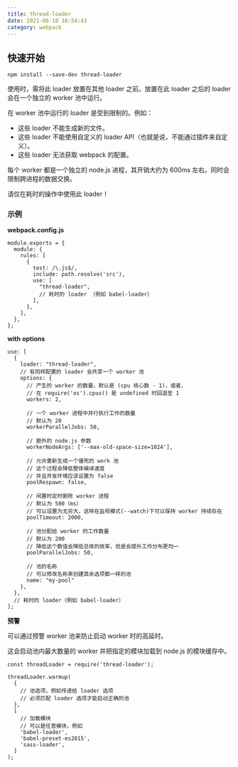 ```yaml
---
title: thread-loader
date: 2021-06-10 16:54:43
category: webpack
---
```

## 快速开始 [](https://webpack.docschina.org/loaders/thread-loader/#getting-started)

```
npm install --save-dev thread-loader
```

使用时，需将此 loader 放置在其他 loader 之前。放置在此 loader 之后的 loader 会在一个独立的 worker 池中运行。

在 worker 池中运行的 loader 是受到限制的。例如：

*   这些 loader 不能生成新的文件。
*   这些 loader 不能使用自定义的 loader API（也就是说，不能通过插件来自定义）。
*   这些 loader 无法获取 webpack 的配置。

每个 worker 都是一个独立的 node.js 进程，其开销大约为 600ms 左右。同时会限制跨进程的数据交换。

请仅在耗时的操作中使用此 loader！

### 示例 [](https://webpack.docschina.org/loaders/thread-loader/#examples)

**webpack.config.js**

```
module.exports = {
  module: {
    rules: [
      {
        test: /\.js$/,
        include: path.resolve('src'),
        use: [
          "thread-loader",
          // 耗时的 loader （例如 babel-loader）
        ],
      },
    ],
  },
};
```

**with options**

```
use: [
  {
    loader: "thread-loader",
    // 有同样配置的 loader 会共享一个 worker 池
    options: {
      // 产生的 worker 的数量，默认是 (cpu 核心数 - 1)，或者，
      // 在 require('os').cpus() 是 undefined 时回退至 1
      workers: 2,

      // 一个 worker 进程中并行执行工作的数量
      // 默认为 20
      workerParallelJobs: 50,

      // 额外的 node.js 参数
      workerNodeArgs: ['--max-old-space-size=1024'],

      // 允许重新生成一个僵死的 work 池
      // 这个过程会降低整体编译速度
      // 并且开发环境应该设置为 false
      poolRespawn: false,

      // 闲置时定时删除 worker 进程
      // 默认为 500（ms）
      // 可以设置为无穷大，这样在监视模式(--watch)下可以保持 worker 持续存在
      poolTimeout: 2000,

      // 池分配给 worker 的工作数量
      // 默认为 200
      // 降低这个数值会降低总体的效率，但是会提升工作分布更均一
      poolParallelJobs: 50,

      // 池的名称
      // 可以修改名称来创建其余选项都一样的池
      name: "my-pool"
    },
  },
  // 耗时的 loader（例如 babel-loader）
];
```

**预警**

可以通过预警 worker 池来防止启动 worker 时的高延时。

这会启动池内最大数量的 worker 并把指定的模块加载到 node.js 的模块缓存中。

```
const threadLoader = require('thread-loader');

threadLoader.warmup(
  {
    // 池选项，例如传递给 loader 选项
    // 必须匹配 loader 选项才能启动正确的池
  },
  [
    // 加载模块
    // 可以是任意模块，例如
    'babel-loader',
    'babel-preset-es2015',
    'sass-loader',
  ]
);
```
